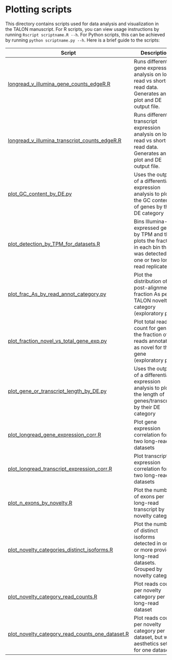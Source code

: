 # Plotting scripts
This directory contains scripts used for data analysis and visualization in the TALON manuscript. For R scripts, you can view usage instructions by running `Rscript scriptname.R --h`. For Python scripts, this can be achieved by running `python scriptname.py --h`. Here is a brief guide to the scripts:

| Script        | Description  |
| ------------- |-------------|
| [longread_v_illumina_gene_counts_edgeR.R](https://github.com/dewyman/TALON-paper-2020/blob/master/plotting_scripts/longread_v_illumina_gene_counts_edgeR.R)| Runs differential gene expression analysis on long-read vs short-read data. Generates an MA plot and DE output file. | 
| [longread_v_illumina_transcript_counts_edgeR.R](https://github.com/dewyman/TALON-paper-2020/blob/master/plotting_scripts/longread_v_illumina_transcript_counts_edgeR.R) | Runs differential transcript expression analysis on long-read vs short-read data. Generates an MA plot and DE output file. |
| [plot_GC_content_by_DE.py](https://github.com/dewyman/TALON-paper-2020/blob/master/plotting_scripts/plot_GC_content_by_DE.py) | Uses the output of a differential expression analysis to plot the GC content of genes by their DE category |
| [plot_detection_by_TPM_for_datasets.R](https://github.com/dewyman/TALON-paper-2020/blob/master/plotting_scripts/plot_detection_by_TPM_for_datasets.R) | Bins Illumina-expressed genes by TPM and then plots the fraction in each bin that was detected in one or two long-read replicates |
| [plot_frac_As_by_read_annot_category.py](https://github.com/dewyman/TALON-paper-2020/blob/master/plotting_scripts/plot_frac_As_by_read_annot_category.py) | Plot the distribution of post-alignment fraction As per TALON novelty category (exploratory plot) |
| [plot_fraction_novel_vs_total_gene_exp.py](https://github.com/dewyman/TALON-paper-2020/blob/master/plotting_scripts/plot_fraction_novel_vs_total_gene_exp.py) | Plot total read count for gene vs the fraction of reads annotated as novel for that gene (exploratory plot) |
| [plot_gene_or_transcript_length_by_DE.py](https://github.com/dewyman/TALON-paper-2020/blob/master/plotting_scripts/plot_gene_or_transcript_length_by_DE.py) | Uses the output of a differential expression analysis to plot the length of genes/transcripts by their DE category |
| [plot_longread_gene_expression_corr.R](https://github.com/dewyman/TALON-paper-2020/blob/master/plotting_scripts/plot_longread_gene_expression_corr.R) | Plot gene expression correlation for two long-read datasets |
| [plot_longread_transcript_expression_corr.R](https://github.com/dewyman/TALON-paper-2020/blob/master/plotting_scripts/plot_longread_transcript_expression_corr.R) | Plot transcript expression correlation for two long-read datasets |
| [plot_n_exons_by_novelty.R](https://github.com/dewyman/TALON-paper-2020/blob/master/plotting_scripts/plot_n_exons_by_novelty.R) | Plot the number of exons per long-read transcript by novelty category |
| [plot_novelty_categories_distinct_isoforms.R](https://github.com/dewyman/TALON-paper-2020/blob/master/plotting_scripts/plot_novelty_categories_distinct_isoforms.R) | Plot the number of distinct isoforms detected in one or more provided long-read datasets. Grouped by novelty category. |
| [plot_novelty_category_read_counts.R](https://github.com/dewyman/TALON-paper-2020/blob/master/plotting_scripts/plot_novelty_category_read_counts.R) | Plot reads counts per novelty category per long-read dataset | 
| [plot_novelty_category_read_counts_one_dataset.R](https://github.com/dewyman/TALON-paper-2020/blob/master/plotting_scripts/plot_novelty_category_read_counts_one_dataset.R) | Plot reads counts per novelty category per dataset, but with aesthetics set up for one dataset |

